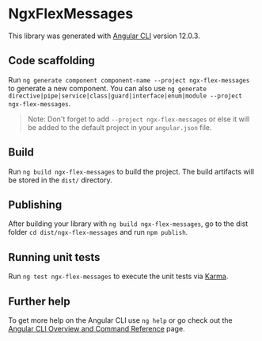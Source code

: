 # NgxFlexMessages

This library was generated with [Angular CLI](https://github.com/angular/angular-cli) version 12.0.3.

## Code scaffolding

Run `ng generate component component-name --project ngx-flex-messages` to generate a new component. You can also use `ng generate directive|pipe|service|class|guard|interface|enum|module --project ngx-flex-messages`.
> Note: Don't forget to add `--project ngx-flex-messages` or else it will be added to the default project in your `angular.json` file. 

## Build

Run `ng build ngx-flex-messages` to build the project. The build artifacts will be stored in the `dist/` directory.

## Publishing

After building your library with `ng build ngx-flex-messages`, go to the dist folder `cd dist/ngx-flex-messages` and run `npm publish`.

## Running unit tests

Run `ng test ngx-flex-messages` to execute the unit tests via [Karma](https://karma-runner.github.io).

## Further help

To get more help on the Angular CLI use `ng help` or go check out the [Angular CLI Overview and Command Reference](https://angular.io/cli) page.
